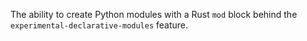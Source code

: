 The ability to create Python modules with a Rust `mod` block
behind the `experimental-declarative-modules` feature.